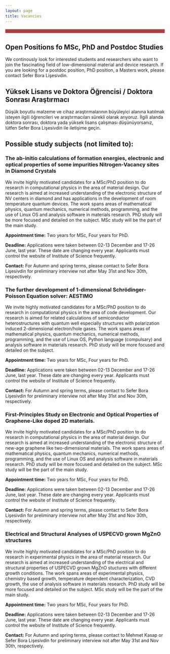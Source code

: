 ```yaml
---
layout: page
title: Vacancies
---
```


![Image](files/ribbon.png)

## Open Positions fo MSc, PhD and Postdoc Studies

We continously look for interested students and researchers who want to join the fascinating field of low-dimensional material and device research. If you are looking for a postdoc position, PhD position, a Masters work, please contact Sefer Bora Lişesivdin.

## Yüksek Lisans ve Doktora Öğrencisi / Doktora Sonrası Araştırmacı

Düşük boyutlu malzeme ve cihaz araştırmalarının büyüleyici alanına katılmak isteyen ilgili öğrencileri ve araştırmacıları sürekli olarak arıyoruz. İlgili alanda doktora sonrası, doktora  yada yüksek lisans çalışması düşünüyorsanız, lütfen Sefer Bora Lişesivdin ile iletişime geçin.

## Possible study subjects (not limited to):

### The ab-initio calculations of formation energies, electronic and optical properties of some impurities Nitrogen-Vacancy sites in Diamond Crystals

We invite highly motivated candidates for a MSc/PhD position to do research in computational physics in the area of material design. Our research is aimed at increased understanding of the electronic structure of NV centers in diamond and has applications in the development of room temperature quantum devices. The work spans areas of mathematical physics, quantum mechanics, numerical methods, programming, and the use of Linux OS and analysis software in materials research.  PhD study will be more focused and detailed on the subject. MSc study will be the part of the main study.

**Appointment time:** Two years for MSc, Four years for PhD.

**Deadline:** Applications were  taken between  02-13 December and 17-26 June, last year. These date are changing every year. Applicants must control the website of Institute of Science frequently.

**Contact:** For Autumn and spring terms, please contact to Sefer Bora Lişesivdin for preliminary interview not after May 31st and Nov 30th, respectively. 

### The further development of 1-dimensional Schrödinger-Poisson Equation solver: AESTIMO

We invite highly motivated candidates for a MSc/PhD position to do research in computational physics in the area of code development. Our research is aimed for related calculations of semiconductor heterostructures with quantum well  especially structures with polarization induced 2-dimensional electron/hole gases.  The work spans areas of mathematical physics, quantum mechanics, numerical methods, programming, and the use of Linux OS, Python language (compulsary) and analysis software in materials research.  PhD study will be more focused and detailed on the subject.

**Appointment time:** Two years for MSc, Four years for PhD.

**Deadline:** Applications were  taken between  02-13 December and 17-26 June, last year. These date are changing every year. Applicants must control the website of Institute of Science frequently.

**Contact:** For Autumn and spring terms, please contact to Sefer Bora Lişesivdin for preliminary interview not after May 31st and Nov 30th, respectively. 

### First-Principles Study on Electronic and Optical Properties of Graphene-Like doped 2D  materials.

We invite highly motivated candidates for a MSc/PhD position to do research in computational physics in the area of material design. Our research is aimed at increased understanding of the electronic structure of new-age graphene like two-dimensional materials. The work spans areas of mathematical physics, quantum mechanics, numerical methods, programming, and the use of Linux OS and analysis software in materials research.  PhD study will be more focused and detailed on the subject. MSc study will be the part of the main study.

**Appointment time:** Two years for MSc, Four years for PhD.

**Deadline:** Applications were  taken between  02-13 December and 17-26 June, last year. These date are changing every year. Applicants must control the website of Institute of Science frequently.

**Contact:** For Autumn and spring terms, please contact to Sefer Bora Lişesivdin for preliminary interview not after May 31st and Nov 30th, respectively. 

### Electrical and Structural Analyses of USPECVD grown MgZnO structures

We invite highly motivated candidates for a MSc/PhD position to do research in experimental physics in the area of material research. Our research is aimed at increased understanding of the electrical and structural properties of USPECVD grown MgZnO stuctures with different growth conditions. The work spans areas of experimental physics, chemistry based growth, temperature dependent characterization, CVD growth, the use of analysis software in materials research.  PhD study will be more focused and detailed on the subject. MSc study will be the part of the main study.

**Appointment time:** Two years for MSc, Four years for PhD.

**Deadline:** Applications were  taken between  02-13 December and 17-26 June, last year. These date are changing every year. Applicants must control the website of Institute of Science frequently.

**Contact:** For Autumn and spring terms, please contact to Mehmet Kasap or Sefer Bora Lişesivdin for preliminary interview not after May 31st and Nov 30th, respectively. 